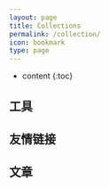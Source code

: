 ```yaml
---
layout: page
title: Collections
permalink: /collection/
icon: bookmark
type: page
---
```


* content
{:toc}




## 工具

<!-- - [IntelliJ IDEA使用教程](http://www.phperz.com/special/83.html)
- [最全Git教程](https://git-scm.com/book/zh/v2)
- [时间戳转换](https://tool.lu/timestamp/)
- [Cron表达式生成器](http://cron.qqe2.com/)
- [代码格式工具](http://tool.oschina.net/codeformat/json)
- [在线生成二维码](https://cli.im/) -->




## 友情链接

<!-- - [超级大丁丁](https://msgcode.github.io/) -->



## 文章
<!-- 
[10年IT老兵给职场新人的一些建议](https://dingwpmz.gitee.io/posts/7b3f0619.html)

[我的另一种参与 RocketMQ 开源社区的方式](https://dingwpmz.gitee.io/posts/97996927.html)

[生产环境中autoCreateTopicEnable禁止设置为true](https://dingwpmz.gitee.io/posts/e6afac5e.html)

[RocketMQ 主题扩分片后遇到的坑](https://dingwpmz.gitee.io/posts/c4065704.html)

[全链路压测必备基础组件之线程上下文管理之“三剑客”](https://dingwpmz.gitee.io/posts/497923c7.html) -->





